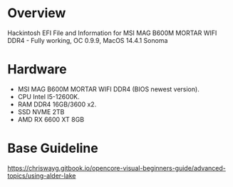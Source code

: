 # Overview

Hackintosh EFI File and Information for MSI MAG B600M MORTAR WIFI DDR4 - Fully working, OC 0.9.9, MacOS 14.4.1 Sonoma

# Hardware

- MSI MAG B600M MORTAR WIFI DDR4 (BIOS newest version).  
- CPU Intel I5-12600K.  
- RAM DDR4 16GB/3600 x2.  
- SSD NVME 2TB
- AMD RX 6600 XT 8GB

# Base Guideline

https://chriswayg.gitbook.io/opencore-visual-beginners-guide/advanced-topics/using-alder-lake